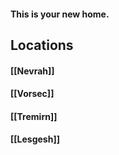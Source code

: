 #### This is your new home.
## Locations
#### [[Nevrah]]
#### [[Vorsec]]
#### [[Tremirn]]
#### [[Lesgesh]]
